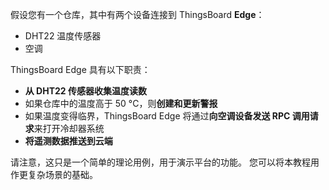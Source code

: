 假设您有一个仓库，其中有两个设备连接到 ThingsBoard **Edge**：

* DHT22 温度传感器
* 空调

ThingsBoard Edge 具有以下职责：
* **从 DHT22 传感器收集温度读数**
* 如果仓库中的温度高于 50 °C，则**创建和更新警报**
* 如果温度变得临界，ThingsBoard Edge 将通过**向空调设备发送 RPC 调用请求**来打开冷却器系统
* **将遥测数据推送到云端**

请注意，这只是一个简单的理论用例，用于演示平台的功能。
您可以将本教程用作更复杂场景的基础。